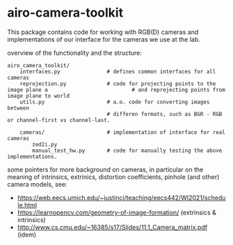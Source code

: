 # airo-camera-toolkit

This package contains code for working with RGB(D) cameras and implementations of our interface for the cameras we use at the lab.

overview of the functionality and the structure:
```
airo_camera_toolkit/
    interfaces.py               # defines common interfaces for all cameras
    reprojection.py             # code for projecting points to the image plane a                           # and reprojecting points from image plane to world
    utils.py                    # a.o. code for converting images between
                                # differen formats, such as BGR - RGB or channel-first vs channel-last.

    cameras/                    # implementation of interface for real cameras
        zed2i.py
        manual_test_hw.py       # code for manually testing the above implementations.
```

some pointers for more background on cameras, in particular on the meaning of intrinsics, extrinics, distortion coefficients, pinhole (and other) camera models, see:
 - https://web.eecs.umich.edu/~justincj/teaching/eecs442/WI2021/schedule.html
 - https://learnopencv.com/geometry-of-image-formation/ (extrinsics & intrinsics)
 - http://www.cs.cmu.edu/~16385/s17/Slides/11.1_Camera_matrix.pdf (idem)

